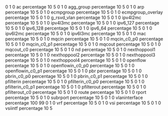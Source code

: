 <Resources>
                     <Resource>
                        <DeviceNode>
                           <Chassis>0</Chassis>
                           <Slot>1</Slot>
                           <CPUID>0</CPUID>
                        </DeviceNode>
                        <Name>ac</Name>
                        <Unit>percentage</Unit>
                        <MinorThreshold>10</MinorThreshold>
                        <SevereThreshold>5</SevereThreshold>
                     </Resource>
                     <Resource>
                        <DeviceNode>
                           <Chassis>0</Chassis>
                           <Slot>1</Slot>
                           <CPUID>0</CPUID>
                        </DeviceNode>
                        <Name>agg_group</Name>
                        <Unit>percentage</Unit>
                        <MinorThreshold>10</MinorThreshold>
                        <SevereThreshold>5</SevereThreshold>
                     </Resource>
                     <Resource>
                        <DeviceNode>
                           <Chassis>0</Chassis>
                           <Slot>1</Slot>
                           <CPUID>0</CPUID>
                        </DeviceNode>
                        <Name>arp</Name>
                        <Unit>percentage</Unit>
                        <MinorThreshold>10</MinorThreshold>
                        <SevereThreshold>5</SevereThreshold>
                     </Resource>
                     <Resource>
                        <DeviceNode>
                           <Chassis>0</Chassis>
                           <Slot>1</Slot>
                           <CPUID>0</CPUID>
                        </DeviceNode>
                        <Name>ecmpgroup</Name>
                        <Unit>percentage</Unit>
                        <MinorThreshold>10</MinorThreshold>
                        <SevereThreshold>5</SevereThreshold>
                     </Resource>
                     <Resource>
                        <DeviceNode>
                           <Chassis>0</Chassis>
                           <Slot>1</Slot>
                           <CPUID>0</CPUID>
                        </DeviceNode>
                        <Name>ecmpgroup_overlay</Name>
                        <Unit>percentage</Unit>
                        <MinorThreshold>10</MinorThreshold>
                        <SevereThreshold>5</SevereThreshold>
                     </Resource>
                     <Resource>
                        <DeviceNode>
                           <Chassis>0</Chassis>
                           <Slot>1</Slot>
                           <CPUID>0</CPUID>
                        </DeviceNode>
                        <Name>g_rsvd_vlan</Name>
                        <Unit>percentage</Unit>
                        <MinorThreshold>10</MinorThreshold>
                        <SevereThreshold>5</SevereThreshold>
                     </Resource>
                     <Resource>
                        <DeviceNode>
                           <Chassis>0</Chassis>
                           <Slot>1</Slot>
                           <CPUID>0</CPUID>
                        </DeviceNode>
                        <Name>ipv4l2mc</Name>
                        <Unit>percentage</Unit>
                        <MinorThreshold>10</MinorThreshold>
                        <SevereThreshold>5</SevereThreshold>
                     </Resource>
                     <Resource>
                        <DeviceNode>
                           <Chassis>0</Chassis>
                           <Slot>1</Slot>
                           <CPUID>0</CPUID>
                        </DeviceNode>
                        <Name>ipv4l3mc</Name>
                        <Unit>percentage</Unit>
                        <MinorThreshold>10</MinorThreshold>
                        <SevereThreshold>5</SevereThreshold>
                     </Resource>
                     <Resource>
                        <DeviceNode>
                           <Chassis>0</Chassis>
                           <Slot>1</Slot>
                           <CPUID>0</CPUID>
                        </DeviceNode>
                        <Name>ipv6_127</Name>
                        <Unit>percentage</Unit>
                        <MinorThreshold>10</MinorThreshold>
                        <SevereThreshold>5</SevereThreshold>
                     </Resource>
                     <Resource>
                        <DeviceNode>
                           <Chassis>0</Chassis>
                           <Slot>1</Slot>
                           <CPUID>0</CPUID>
                        </DeviceNode>
                        <Name>ipv6_128</Name>
                        <Unit>percentage</Unit>
                        <MinorThreshold>10</MinorThreshold>
                        <SevereThreshold>5</SevereThreshold>
                     </Resource>
                     <Resource>
                        <DeviceNode>
                           <Chassis>0</Chassis>
                           <Slot>1</Slot>
                           <CPUID>0</CPUID>
                        </DeviceNode>
                        <Name>ipv6_64</Name>
                        <Unit>percentage</Unit>
                        <MinorThreshold>10</MinorThreshold>
                        <SevereThreshold>5</SevereThreshold>
                     </Resource>
                     <Resource>
                        <DeviceNode>
                           <Chassis>0</Chassis>
                           <Slot>1</Slot>
                           <CPUID>0</CPUID>
                        </DeviceNode>
                        <Name>ipv6l2mc</Name>
                        <Unit>percentage</Unit>
                        <MinorThreshold>10</MinorThreshold>
                        <SevereThreshold>5</SevereThreshold>
                     </Resource>
                     <Resource>
                        <DeviceNode>
                           <Chassis>0</Chassis>
                           <Slot>1</Slot>
                           <CPUID>0</CPUID>
                        </DeviceNode>
                        <Name>ipv6l3mc</Name>
                        <Unit>percentage</Unit>
                        <MinorThreshold>10</MinorThreshold>
                        <SevereThreshold>5</SevereThreshold>
                     </Resource>
                     <Resource>
                        <DeviceNode>
                           <Chassis>0</Chassis>
                           <Slot>1</Slot>
                           <CPUID>0</CPUID>
                        </DeviceNode>
                        <Name>mac</Name>
                        <Unit>percentage</Unit>
                        <MinorThreshold>10</MinorThreshold>
                        <SevereThreshold>5</SevereThreshold>
                     </Resource>
                     <Resource>
                        <DeviceNode>
                           <Chassis>0</Chassis>
                           <Slot>1</Slot>
                           <CPUID>0</CPUID>
                        </DeviceNode>
                        <Name>mqcin</Name>
                        <Unit>percentage</Unit>
                        <MinorThreshold>10</MinorThreshold>
                        <SevereThreshold>5</SevereThreshold>
                     </Resource>
                     <Resource>
                        <DeviceNode>
                           <Chassis>0</Chassis>
                           <Slot>1</Slot>
                           <CPUID>0</CPUID>
                        </DeviceNode>
                        <Name>mqcin_c0_p0</Name>
                        <Unit>percentage</Unit>
                        <MinorThreshold>10</MinorThreshold>
                        <SevereThreshold>5</SevereThreshold>
                     </Resource>
                     <Resource>
                        <DeviceNode>
                           <Chassis>0</Chassis>
                           <Slot>1</Slot>
                           <CPUID>0</CPUID>
                        </DeviceNode>
                        <Name>mqcin_c0_p1</Name>
                        <Unit>percentage</Unit>
                        <MinorThreshold>10</MinorThreshold>
                        <SevereThreshold>5</SevereThreshold>
                     </Resource>
                     <Resource>
                        <DeviceNode>
                           <Chassis>0</Chassis>
                           <Slot>1</Slot>
                           <CPUID>0</CPUID>
                        </DeviceNode>
                        <Name>mqcout</Name>
                        <Unit>percentage</Unit>
                        <MinorThreshold>10</MinorThreshold>
                        <SevereThreshold>5</SevereThreshold>
                     </Resource>
                     <Resource>
                        <DeviceNode>
                           <Chassis>0</Chassis>
                           <Slot>1</Slot>
                           <CPUID>0</CPUID>
                        </DeviceNode>
                        <Name>mqcout_c0</Name>
                        <Unit>percentage</Unit>
                        <MinorThreshold>10</MinorThreshold>
                        <SevereThreshold>5</SevereThreshold>
                     </Resource>
                     <Resource>
                        <DeviceNode>
                           <Chassis>0</Chassis>
                           <Slot>1</Slot>
                           <CPUID>0</CPUID>
                        </DeviceNode>
                        <Name>nd</Name>
                        <Unit>percentage</Unit>
                        <MinorThreshold>10</MinorThreshold>
                        <SevereThreshold>5</SevereThreshold>
                     </Resource>
                     <Resource>
                        <DeviceNode>
                           <Chassis>0</Chassis>
                           <Slot>1</Slot>
                           <CPUID>0</CPUID>
                        </DeviceNode>
                        <Name>nexthoppool1</Name>
                        <Unit>percentage</Unit>
                        <MinorThreshold>10</MinorThreshold>
                        <SevereThreshold>5</SevereThreshold>
                     </Resource>
                     <Resource>
                        <DeviceNode>
                           <Chassis>0</Chassis>
                           <Slot>1</Slot>
                           <CPUID>0</CPUID>
                        </DeviceNode>
                        <Name>nexthoppool2</Name>
                        <Unit>percentage</Unit>
                        <MinorThreshold>10</MinorThreshold>
                        <SevereThreshold>5</SevereThreshold>
                     </Resource>
                     <Resource>
                        <DeviceNode>
                           <Chassis>0</Chassis>
                           <Slot>1</Slot>
                           <CPUID>0</CPUID>
                        </DeviceNode>
                        <Name>nexthoppool3</Name>
                        <Unit>percentage</Unit>
                        <MinorThreshold>10</MinorThreshold>
                        <SevereThreshold>5</SevereThreshold>
                     </Resource>
                     <Resource>
                        <DeviceNode>
                           <Chassis>0</Chassis>
                           <Slot>1</Slot>
                           <CPUID>0</CPUID>
                        </DeviceNode>
                        <Name>nexthoppool4</Name>
                        <Unit>percentage</Unit>
                        <MinorThreshold>10</MinorThreshold>
                        <SevereThreshold>5</SevereThreshold>
                     </Resource>
                     <Resource>
                        <DeviceNode>
                           <Chassis>0</Chassis>
                           <Slot>1</Slot>
                           <CPUID>0</CPUID>
                        </DeviceNode>
                        <Name>openflow</Name>
                        <Unit>percentage</Unit>
                        <MinorThreshold>10</MinorThreshold>
                        <SevereThreshold>5</SevereThreshold>
                     </Resource>
                     <Resource>
                        <DeviceNode>
                           <Chassis>0</Chassis>
                           <Slot>1</Slot>
                           <CPUID>0</CPUID>
                        </DeviceNode>
                        <Name>openflowin_c0_p0</Name>
                        <Unit>percentage</Unit>
                        <MinorThreshold>10</MinorThreshold>
                        <SevereThreshold>5</SevereThreshold>
                     </Resource>
                     <Resource>
                        <DeviceNode>
                           <Chassis>0</Chassis>
                           <Slot>1</Slot>
                           <CPUID>0</CPUID>
                        </DeviceNode>
                        <Name>openflowin_c0_p1</Name>
                        <Unit>percentage</Unit>
                        <MinorThreshold>10</MinorThreshold>
                        <SevereThreshold>5</SevereThreshold>
                     </Resource>
                     <Resource>
                        <DeviceNode>
                           <Chassis>0</Chassis>
                           <Slot>1</Slot>
                           <CPUID>0</CPUID>
                        </DeviceNode>
                        <Name>pbr</Name>
                        <Unit>percentage</Unit>
                        <MinorThreshold>10</MinorThreshold>
                        <SevereThreshold>5</SevereThreshold>
                     </Resource>
                     <Resource>
                        <DeviceNode>
                           <Chassis>0</Chassis>
                           <Slot>1</Slot>
                           <CPUID>0</CPUID>
                        </DeviceNode>
                        <Name>pbrin_c0_p0</Name>
                        <Unit>percentage</Unit>
                        <MinorThreshold>10</MinorThreshold>
                        <SevereThreshold>5</SevereThreshold>
                     </Resource>
                     <Resource>
                        <DeviceNode>
                           <Chassis>0</Chassis>
                           <Slot>1</Slot>
                           <CPUID>0</CPUID>
                        </DeviceNode>
                        <Name>pbrin_c0_p1</Name>
                        <Unit>percentage</Unit>
                        <MinorThreshold>10</MinorThreshold>
                        <SevereThreshold>5</SevereThreshold>
                     </Resource>
                     <Resource>
                        <DeviceNode>
                           <Chassis>0</Chassis>
                           <Slot>1</Slot>
                           <CPUID>0</CPUID>
                        </DeviceNode>
                        <Name>pfilterin</Name>
                        <Unit>percentage</Unit>
                        <MinorThreshold>10</MinorThreshold>
                        <SevereThreshold>5</SevereThreshold>
                     </Resource>
                     <Resource>
                        <DeviceNode>
                           <Chassis>0</Chassis>
                           <Slot>1</Slot>
                           <CPUID>0</CPUID>
                        </DeviceNode>
                        <Name>pfilterin_c0_p0</Name>
                        <Unit>percentage</Unit>
                        <MinorThreshold>10</MinorThreshold>
                        <SevereThreshold>5</SevereThreshold>
                     </Resource>
                     <Resource>
                        <DeviceNode>
                           <Chassis>0</Chassis>
                           <Slot>1</Slot>
                           <CPUID>0</CPUID>
                        </DeviceNode>
                        <Name>pfilterin_c0_p1</Name>
                        <Unit>percentage</Unit>
                        <MinorThreshold>10</MinorThreshold>
                        <SevereThreshold>5</SevereThreshold>
                     </Resource>
                     <Resource>
                        <DeviceNode>
                           <Chassis>0</Chassis>
                           <Slot>1</Slot>
                           <CPUID>0</CPUID>
                        </DeviceNode>
                        <Name>pfilterout</Name>
                        <Unit>percentage</Unit>
                        <MinorThreshold>10</MinorThreshold>
                        <SevereThreshold>5</SevereThreshold>
                     </Resource>
                     <Resource>
                        <DeviceNode>
                           <Chassis>0</Chassis>
                           <Slot>1</Slot>
                           <CPUID>0</CPUID>
                        </DeviceNode>
                        <Name>pfilterout_c0</Name>
                        <Unit>percentage</Unit>
                        <MinorThreshold>10</MinorThreshold>
                        <SevereThreshold>5</SevereThreshold>
                     </Resource>
                     <Resource>
                        <DeviceNode>
                           <Chassis>0</Chassis>
                           <Slot>1</Slot>
                           <CPUID>0</CPUID>
                        </DeviceNode>
                        <Name>route</Name>
                        <Unit>percentage</Unit>
                        <MinorThreshold>10</MinorThreshold>
                        <SevereThreshold>5</SevereThreshold>
                     </Resource>
                     <Resource>
                        <DeviceNode>
                           <Chassis>0</Chassis>
                           <Slot>1</Slot>
                           <CPUID>0</CPUID>
                        </DeviceNode>
                        <Name>rport</Name>
                        <Unit>percentage</Unit>
                        <MinorThreshold>10</MinorThreshold>
                        <SevereThreshold>5</SevereThreshold>
                     </Resource>
                     <Resource>
                        <DeviceNode>
                           <Chassis>0</Chassis>
                           <Slot>1</Slot>
                           <CPUID>0</CPUID>
                        </DeviceNode>
                        <Name>subrport</Name>
                        <Unit>percentage</Unit>
                        <MinorThreshold>10</MinorThreshold>
                        <SevereThreshold>5</SevereThreshold>
                     </Resource>
                     <Resource>
                        <DeviceNode>
                           <Chassis>0</Chassis>
                           <Slot>1</Slot>
                           <CPUID>0</CPUID>
                        </DeviceNode>
                        <Name>vlaninterface</Name>
                        <Unit>percentage</Unit>
                        <MinorThreshold>100</MinorThreshold>
                        <SevereThreshold>99</SevereThreshold>
                     </Resource>
                     <Resource>
                        <DeviceNode>
                           <Chassis>0</Chassis>
                           <Slot>1</Slot>
                           <CPUID>0</CPUID>
                        </DeviceNode>
                        <Name>vrf</Name>
                        <Unit>percentage</Unit>
                        <MinorThreshold>10</MinorThreshold>
                        <SevereThreshold>5</SevereThreshold>
                     </Resource>
                     <Resource>
                        <DeviceNode>
                           <Chassis>0</Chassis>
                           <Slot>1</Slot>
                           <CPUID>0</CPUID>
                        </DeviceNode>
                        <Name>vsi</Name>
                        <Unit>percentage</Unit>
                        <MinorThreshold>10</MinorThreshold>
                        <SevereThreshold>5</SevereThreshold>
                     </Resource>
                     <Resource>
                        <DeviceNode>
                           <Chassis>0</Chassis>
                           <Slot>1</Slot>
                           <CPUID>0</CPUID>
                        </DeviceNode>
                        <Name>vsiintf</Name>
                        <Unit>percentage</Unit>
                        <MinorThreshold>10</MinorThreshold>
                        <SevereThreshold>5</SevereThreshold>
                     </Resource>
                  </Resources>

